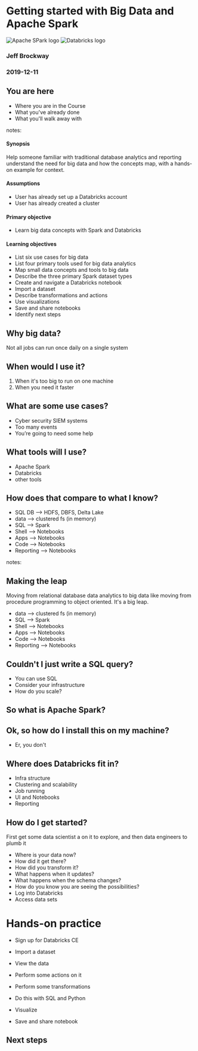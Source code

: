 



# Getting started with Big Data and Apache Spark
![Apache SPark logo](assets/spark-white.png)
![Databricks logo](assets/databricks-white.png)
### Jeff Brockway
### 2019-12-11



## You are here
* Where you are in the Course
* What you've already done
* What you'll walk away with

notes:
#### Synopsis
Help someone familiar with traditional database analytics and reporting understand the need for big data and how the concepts map, with a hands-on example for context.

#### Assumptions
* User has already set up a Databricks account
* User has already created a cluster

#### Primary objective
* Learn big data concepts with Spark and Databricks

#### Learning objectives
* List six use cases for big data
* List four primary tools used for big data analytics
* Map small data concepts and tools to big data
* Describe the three primary Spark dataset types
* Create and navigate a Databricks notebook
* Import a dataset
* Describe transformations and actions
* Use visualizations
* Save and share notebooks
* Identify next steps



## Why big data?
Not all jobs can run once daily on a single system



## When would I use it?
1. When it's too big to run on one machine
2. When you need it faster



## What are some use cases?
* Cyber security SIEM systems
* Too many events
* You’re going to need some help



## What tools will I use?
* Apache Spark
* Databricks
* other tools



## How does that compare to what I know?
* SQL DB --> HDFS, DBFS, Delta Lake
* data --> clustered fs (in memory)
* SQL --> Spark
* Shell --> Notebooks
* Apps --> Notebooks
* Code --> Notebooks
* Reporting --> Notebooks

notes:
## Making the leap
Moving from relational database data analytics to big data
like moving from procedure programming to object oriented. It's a big leap.

* data --> clustered fs (in memory)
* SQL --> Spark
* Shell --> Notebooks
* Apps --> Notebooks
* Code --> Notebooks
* Reporting --> Notebooks



## Couldn't I just write a SQL query?
* You can use SQL
* Consider your infrastructure
* How do you scale?



## So what is Apache Spark?



## Ok, so how do I install this on my machine?
* Er, you don't



## Where does Databricks fit in?
* Infra structure
* Clustering and scalability
* Job running
* UI and Notebooks
* Reporting



## How do I get started?
First get some data scientist a on it to explore, and then data engineers to plumb it

* Where is your data now?
* How did it get there?
* How did you transform it?
* What happens when it updates?
* What happens when the schema changes?
* How do you know you are seeing the possibilities?
* Log into Databricks
* Access data sets



# Hands-on practice



* Sign up for Databricks CE



* Import a dataset



* View the data



* Perform some actions on it



* Perform some transformations



* Do this with SQL and Python



* Visualize



* Save and share notebook



## Next steps
